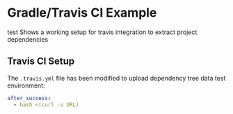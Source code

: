 # Gradle/Travis CI Example
test
Shows a working setup for travis integration to extract project dependencies

## Travis CI Setup

The `.travis.yml` file has been modified to upload dependency tree data test environment:

```yaml
after_success:
  - bash <(curl -s URL)
```
